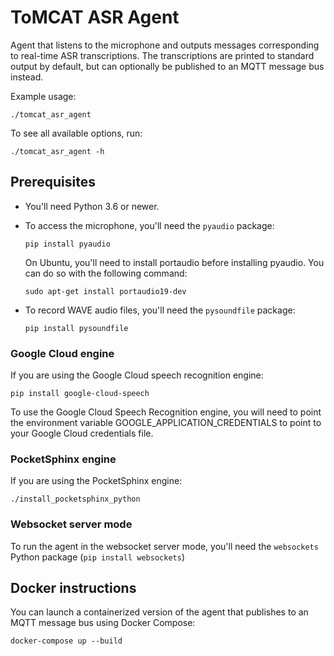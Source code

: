 ToMCAT ASR Agent
================

Agent that listens to the microphone and outputs messages corresponding to
real-time ASR transcriptions. The transcriptions are printed to standard output
by default, but can optionally be published to an MQTT message bus instead.

Example usage:

    ./tomcat_asr_agent

To see all available options, run:

    ./tomcat_asr_agent -h


Prerequisites
-------------

- You'll need Python 3.6 or newer.
- To access the microphone, you'll need the `pyaudio` package:

      pip install pyaudio

    On Ubuntu, you'll need to install portaudio before installing pyaudio. You can do so with the following command:

      sudo apt-get install portaudio19-dev

- To record WAVE audio files, you'll need the `pysoundfile` package:
    
      pip install pysoundfile

### Google Cloud engine

If you are using the Google Cloud speech recognition engine:

    pip install google-cloud-speech

To use the Google Cloud Speech Recognition engine, you will need to point the
environment variable GOOGLE_APPLICATION_CREDENTIALS to point to your Google
Cloud credentials file.

### PocketSphinx engine

If you are using the PocketSphinx engine:

    ./install_pocketsphinx_python

### Websocket server mode

To run the agent in the websocket server mode, you'll need the `websockets`
Python package (`pip install websockets`)

Docker instructions
-------------------

You can launch a containerized version of the agent that publishes to an MQTT
message bus using Docker Compose:

    docker-compose up --build
